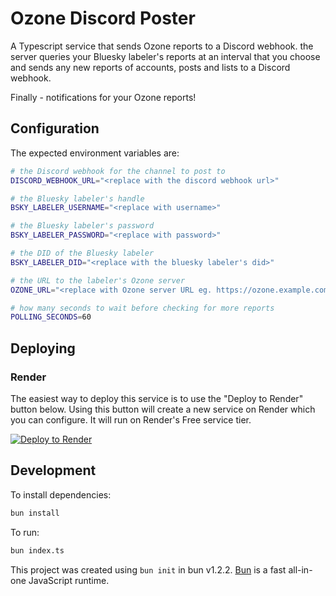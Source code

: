 # Ozone Discord Poster

A Typescript service that sends Ozone reports to a Discord webhook. the server queries your Bluesky labeler's reports at an interval that you choose and sends any new reports of accounts, posts and lists to a Discord webhook.

Finally - notifications for your Ozone reports!

## Configuration

The expected environment variables are:

```sh
# the Discord webhook for the channel to post to
DISCORD_WEBHOOK_URL="<replace with the discord webhook url>"

# the Bluesky labeler's handle
BSKY_LABELER_USERNAME="<replace with username>"

# the Bluesky labeler's password
BSKY_LABELER_PASSWORD="<replace with password>"

# the DID of the Bluesky labeler
BSKY_LABELER_DID="<replace with the bluesky labeler's did>"

# the URL to the labeler's Ozone server
OZONE_URL="<replace with Ozone server URL eg. https://ozone.example.com>"

# how many seconds to wait before checking for more reports 
POLLING_SECONDS=60
```

## Deploying

### Render

The easiest way to deploy this service is to use the "Deploy to Render" button below. Using this button will create a new service on Render which you can configure. It will run on Render's Free service tier.

<a href="https://render.com/deploy?repo=https://github.com/bikesky-social/ozone-discord-poster">
<img src="https://render.com/images/deploy-to-render-button.svg" alt="Deploy to Render" />
</a>

## Development

To install dependencies:

```bash
bun install
```

To run:

```bash
bun index.ts
```

This project was created using `bun init` in bun v1.2.2. [Bun](https://bun.sh) is a fast all-in-one JavaScript runtime.
